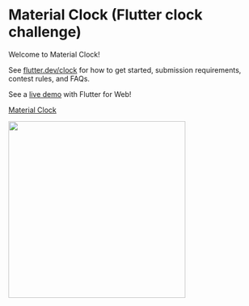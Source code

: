 # Material Clock (Flutter clock challenge)

Welcome to Material Clock!

See [flutter.dev/clock](https://flutter.dev/clock) for how to get started, submission requirements, contest rules, and FAQs.

See a [live demo](https://maryx.github.io/flutter_clock) with Flutter for Web!

[Material Clock](material_clock)

<img src='digital_clock/digital.gif' width='350'>
